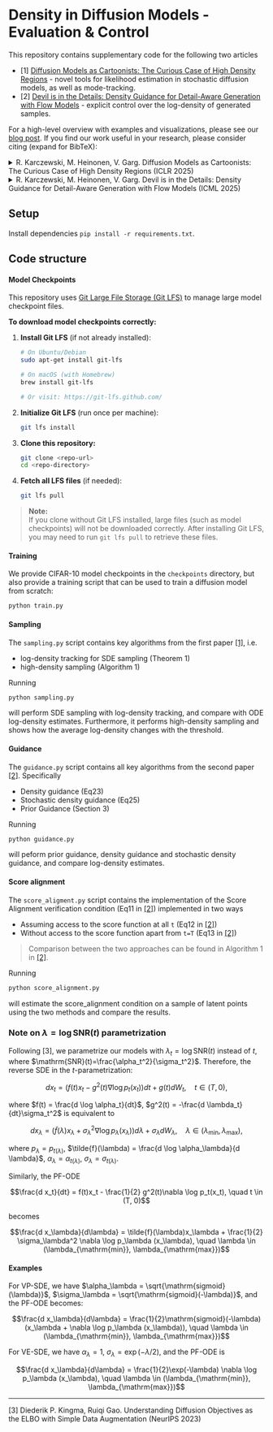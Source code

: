 # Density in Diffusion Models - Evaluation & Control

This repository contains supplementary code for the following two articles

* [1] [Diffusion Models as Cartoonists: The Curious Case of High Density Regions](https://arxiv.org/abs/2411.01293) - novel tools for likelihood estimation in stochastic diffusion models, as well as mode-tracking.
* [2] [Devil is in the Details: Density Guidance for Detail-Aware Generation with Flow Models](https://arxiv.org/abs/2502.05807) - explicit control over the log-density of generated samples.

For a high-level overview with examples and visualizations, please see our [blog post](https://rafalkarczewski.github.io/blog/2025/diffusion-density/). If you find our work useful in your research, please consider citing (expand for BibTeX):

<details>
<summary>
R. Karczewski, M. Heinonen, V. Garg. Diffusion Models as Cartoonists: The Curious Case of High Density Regions (ICLR 2025)
</summary>

```bibtex
@inproceedings{
karczewski2025diffusion,
title={Diffusion Models as Cartoonists: The Curious Case of High Density Regions},
author={Rafal Karczewski and Markus Heinonen and Vikas Garg},
booktitle={ICLR},
year={2025},
url={https://arxiv.org/abs/2411.01293}
}
```
</details>


<details>
<summary>
R. Karczewski, M. Heinonen, V. Garg. Devil is in the Details: Density Guidance for Detail-Aware Generation with Flow Models (ICML 2025)
</summary>

```bibtex
@inproceedings{
karczewski2025devil,
title={Devil is in the Details: Density Guidance for Detail-Aware Generation with Flow Models},
author={Rafal Karczewski and Markus Heinonen and Vikas Garg},
booktitle={ICML},
year={2025},
url={https://arxiv.org/abs/2502.05807}
}
```

</details>

## Setup

Install dependencies `pip install -r requirements.txt`.

## Code structure

#### Model Checkpoints

This repository uses [Git Large File Storage (Git LFS)](https://git-lfs.github.com/) to manage large model checkpoint files.

**To download model checkpoints correctly:**

1. **Install Git LFS** (if not already installed):

    ```sh
    # On Ubuntu/Debian
    sudo apt-get install git-lfs

    # On macOS (with Homebrew)
    brew install git-lfs

    # Or visit: https://git-lfs.github.com/
    ```

2. **Initialize Git LFS** (run once per machine):

    ```sh
    git lfs install
    ```

3. **Clone this repository:**

    ```sh
    git clone <repo-url>
    cd <repo-directory>
    ```

4. **Fetch all LFS files** (if needed):

    ```sh
    git lfs pull
    ```

> **Note:**  
> If you clone without Git LFS installed, large files (such as model checkpoints) will not be downloaded correctly. After installing Git LFS, you may need to run `git lfs pull` to retrieve these files.

#### Training

We provide CIFAR-10 model checkpoints in the `checkpoints` directory, but also provide a training script that can be used to train a diffusion model from scratch:

```sh
python train.py
```

#### Sampling

The `sampling.py` script contains key algorithms from the first paper [[1]](https://arxiv.org/abs/2411.01293), i.e.
* log-density tracking for SDE sampling (Theorem 1)
* high-density sampling (Algorithm 1)

Running 

```sh
python sampling.py
```
will perform SDE sampling with log-density tracking, and compare with ODE log-density estimates. Furthermore, it performs high-density sampling and shows how the average log-density changes with the threshold.

#### Guidance

The `guidance.py` script contains all key algorithms from the second paper [[2]](https://arxiv.org/abs/2502.05807). Specifically

* Density guidance (Eq23)
* Stochastic density guidance (Eq25)
* Prior Guidance (Section 3)

Running 

```sh
python guidance.py
```
will peform prior guidance, density guidance and stochastic density guidance, and compare log-density estimates.

#### Score alignment

The `score_aligment.py` script contains the implementation of the Score Alignment verification condition (Eq11 in [[2]](https://arxiv.org/abs/2502.05807)) implemented in two ways

* Assuming access to the score function at all `t` (Eq12 in [[2]](https://arxiv.org/abs/2502.05807))
* Without access to the score function apart from `t=T` (Eq13 in [[2]](https://arxiv.org/abs/2502.05807))
> Comparison between the two approaches can be found in Algorithm 1 in [[2]](https://arxiv.org/abs/2502.05807).

Running 

```sh
python score_alignment.py
```
will estimate the score_alignment condition on a sample of latent points using the two methods and compare the results.

### Note on $\lambda=\log\mathrm{SNR}(t)$ parametrization

Following [3], we parametrize our models with $\lambda_t=\log\mathrm{SNR}(t)$ instead of $t$, where $\mathrm{SNR}(t)=\frac{\alpha_t^2}{\sigma_t^2}$. Therefore, the reverse SDE in the $t$-parametrization:

$$dx_t = (f(t)x_t - g^2(t)\nabla \log p_t(x_t))dt + g(t)dW_t, \quad t \in (T, 0),$$

where $f(t) = \frac{d \log \alpha_t}{dt}$, $g^2(t) = -\frac{d \lambda_t}{dt}\sigma_t^2$ is equivalent to

$$dx_\lambda = (\tilde{f}(\lambda)x_\lambda + \sigma_\lambda^2 \nabla \log p_\lambda (x_\lambda))d\lambda + \sigma_\lambda dW_\lambda, \quad \lambda \in (\lambda_{\mathrm{min}}, \lambda_{\mathrm{max}}),$$

where $p_\lambda = p_{t(\lambda)}$, $\tilde{f}(\lambda) = \frac{d \log \alpha_\lambda}{d \lambda}$, $\alpha_\lambda = \alpha_{t(\lambda)}$, $\sigma_\lambda = \sigma_{t(\lambda)}$.

Similarly, the PF-ODE

$$\frac{d x_t}{dt} = f(t)x_t - \frac{1}{2} g^2(t)\nabla \log p_t(x_t), \quad t \in (T, 0)$$

becomes

$$\frac{d x_\lambda}{d\lambda} = \tilde{f}(\lambda)x_\lambda + \frac{1}{2} \sigma_\lambda^2 \nabla \log p_\lambda (x_\lambda), \quad \lambda \in (\lambda_{\mathrm{min}}, \lambda_{\mathrm{max}})$$

#### Examples

For VP-SDE, we have $\alpha_\lambda = \sqrt{\mathrm{sigmoid}(\lambda)}$, $\sigma_\lambda = \sqrt{\mathrm{sigmoid}(-\lambda)}$, and the PF-ODE becomes:

$$\frac{d x_\lambda}{d\lambda} = \frac{1}{2}\mathrm{sigmoid}(-\lambda) (x_\lambda + \nabla \log p_\lambda (x_\lambda)), \quad \lambda \in (\lambda_{\mathrm{min}}, \lambda_{\mathrm{max}})$$

For VE-SDE, we have $\alpha_\lambda = 1$, $\sigma_\lambda = \exp(-\lambda/2)$, and the PF-ODE is

$$\frac{d x_\lambda}{d\lambda} = \frac{1}{2}\exp(-\lambda) \nabla \log p_\lambda (x_\lambda), \quad \lambda \in (\lambda_{\mathrm{min}}, \lambda_{\mathrm{max}})$$

---

[3] Diederik P. Kingma, Ruiqi Gao. Understanding Diffusion Objectives as the ELBO with Simple Data Augmentation (NeurIPS 2023)